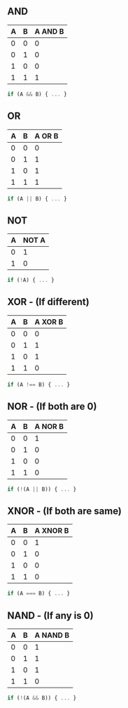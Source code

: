 ## AND

|A | B | A AND B |
|--|---|--------|
|0 | 0 | 0 |
|0 | 1 | 0 |
|1 | 0 | 0 |
|1 | 1 | 1 |

```js
if (A && B) { ... }
```

## OR

|A | B | A OR B |
|--|---|-------|
|0 | 0 | 0 |
|0 | 1 | 1 |
|1 | 0 | 1 |
|1 | 1 | 1 |

```js
if (A || B) { ... }
```

## NOT

|A | NOT A |
|--|-------|
| 0 | 1 |
| 1 | 0 |

```js
if (!A) { ... }
```

## XOR - (If different)

|A | B | A XOR B |
|--|---|-------|
|0 | 0 | 0 |
|0 | 1 | 1 |
|1 | 0 | 1 |
|1 | 1 | 0 |

```js
if (A !== B) { ... }
```

## NOR - (If both are 0)

|A | B | A NOR B |
|--|---|-------|
|0 | 0 | 1 |
|0 | 1 | 0 |
|1 | 0 | 0 |
|1 | 1 | 0 |

```js
if (!(A || B)) { ... }
```

## XNOR - (If both are same)

|A | B | A XNOR B |
|--|---|-------|
|0 | 0 | 1 |
|0 | 1 | 0 |
|1 | 0 | 0 |
|1 | 1 | 0 |

```js
if (A === B) { ... }
```

## NAND - (If any is 0)

|A | B | A NAND B |
|--|---|-------|
|0 | 0 | 1 |
|0 | 1 | 1 |
|1 | 0 | 1 |
|1 | 1 | 0 |

```js
if (!(A && B)) { ... }
```